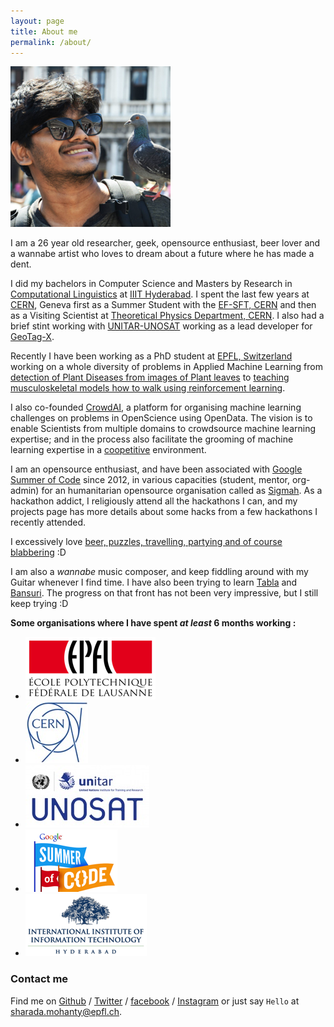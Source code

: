 ```yaml
---
layout: page
title: About me
permalink: /about/
---
```


![Pic](/assets/images/profile_pic.png)

I am a 26 year old researcher, geek, opensource enthusiast, beer lover and a wannabe artist who loves to dream about a future where he has made a dent.

I did my bachelors in Computer Science and Masters by Research in [Computational Linguistics](https://en.wikipedia.org/wiki/Computational_linguistics) at [IIIT Hyderabad](https://www.iiit.ac.in/). I spent the last few years at [CERN](https://home.cern/), Geneva first as a Summer Student with the [EF-SFT, CERN](https://ep-dep-sft.web.cern.ch/) and then as a Visiting Scientist at [Theoretical Physics Department, CERN](https://th-dep.web.cern.ch/). I also had a brief stint working with [UNITAR-UNOSAT](https://unitar.org/unosat/) working as a lead developer for [GeoTag-X](geotagx.org).

Recently I have been working as a PhD student at [EPFL, Switzerland](https://www.epfl.ch/) working on a whole diversity of problems in Applied Machine Learning from [detection of Plant Diseases from images of Plant leaves](https://www.theatlantic.com/science/archive/2016/04/future-smartphones-will-tell-you-whats-killing-your-plants/479859/) to [teaching musculoskeletal models how to walk using reinforcement learning](https://www.youtube.com/watch?v=rhNxt0VccsE).

I also co-founded [CrowdAI](http://crowdai.org), a platform for organising machine learning challenges on problems in OpenScience using OpenData. The vision is to enable Scientists from multiple domains to crowdsource machine learning expertise; and in the process also facilitate the grooming of machine learning expertise in a [coopetitive](https://en.wikipedia.org/wiki/Coopetition) environment.

I am an opensource enthusiast, and have been associated with [Google Summer of Code](https://developers.google.com/open-source/gsoc/) since 2012, in various capacities (student, mentor, org-admin) for an humanitarian opensource organisation called as [Sigmah](http://www.sigmah.org/). As a hackathon addict, I religiously attend all the hackathons I can, and my projects page has more details about some hacks from a few hackathons I recently attended.

I excessively love [beer, puzzles, travelling, partying and of course blabbering](https://www.facebook.com/sp.mohanty.91/photos_albums?lst=1074525355%3A1074525355%3A1488892590) :D

I am also a _wannabe_ music composer, and keep fiddling around with my Guitar whenever I find time. I have also been trying to learn [Tabla](https://en.wikipedia.org/wiki/Tabla) and [Bansuri](https://en.wikipedia.org/wiki/Bansuri). The progress on that front has not been very impressive, but I still keep trying :D


**Some organisations where I have spent _at least_ 6 months working :**
* [![EPFL](/assets/images/epfl.png)](https://epfl.ch)
* [![CERN](/assets/images/cern.jpg)](http://cern.ch/)
* [![UNOSAT](/assets/images/unosat.jpg)](https://unitar.org/unosat/)
* [![Google Summer of Code](/assets/images/gsoc.png)](https://developers.google.com/open-source/gsoc/)
* [![IIIT](/assets/images/iiit.png)](https://iiit.ac.in)



### Contact me

Find me on [Github][github] / [Twitter][twitter] / [facebook][facebook] / [Instagram](https://www.instagram.com/spmohanty)  or just say `Hello` at
[sharada.mohanty@epfl.ch](sharada.mohanty@epfl.ch).


[github]: https://github.com/spMohanty
[facebook]: https://www.facebook.com/sp.mohanty.91
[twitter]: https://twitter.com/MeMohanty
